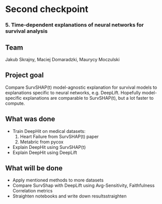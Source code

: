 # Second checkpoint

### 5. Time-dependent explanations of neural networks for survival analysis

## Team
Jakub Skrajny, Maciej Domaradzki, Maurycy Moczulski

## Project goal
Compare SurvSHAP(t) model-agnostic explanation for survival models to explanations specific to neural networks, e.g. DeepLift. Hopefully model-specific explanations are comparable to SurvSHAP(t), but a lot faster to compute.

## What was done
- Train DeepHit on medical datasets:
  1. Heart Failure from SurvSHAP(t) paper
  2. Metabric from pycox
- Explain DeepHit using SurvSHAP(t)
- Explain DeepHit using DeepLift

## What will be done
- Apply mentioned methods to more datasets
- Compare SurvShap with DeepLift using Avg-Sensitivity, Faithfulness Correlation metrics
- Straighten notebooks and write down resultsstraighten